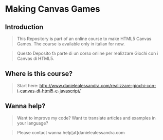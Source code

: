 # Making Canvas Games

## Introduction

> This Repository is part of an online course to make HTML5 Canvas Games. The course is available only in italian for now.

> Questo Deposito fa parte di un corso online per realizzare Giochi con i Canvas di HTML5.

## Where is this course?

> Start here: http://www.danielealessandra.com/realizzare-giochi-con-i-canvas-di-html5-e-javascript/

## Wanna help?

> Want to improve my code? Want to translate articles and examples in your language?

> Please contact wanna.help[at]danielealessandra.com